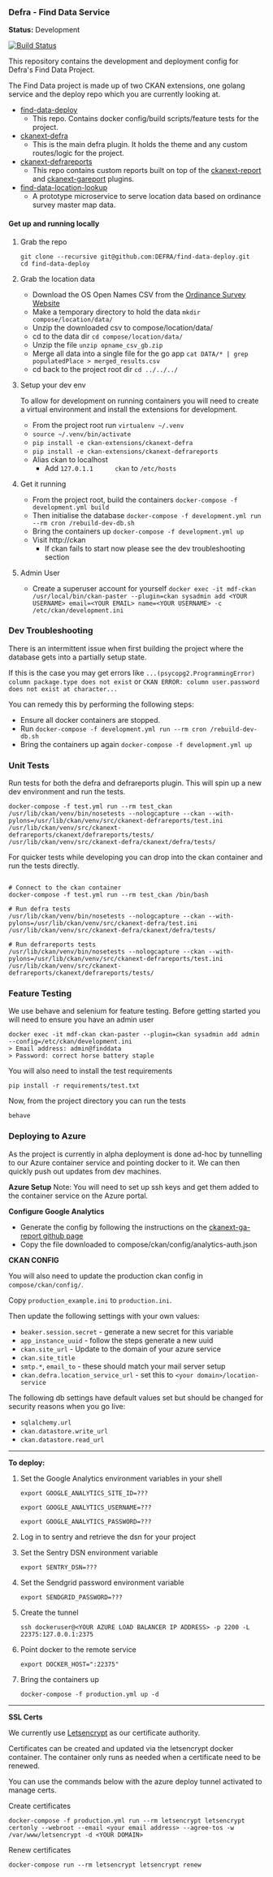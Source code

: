 ### Defra - Find Data Service

**Status:** Development

[![Build Status](https://travis-ci.org/DEFRA/find-data-deploy.svg?branch=master)](https://travis-ci.org/DEFRA/find-data-deploy)

This repository contains the development and deployment config for Defra's Find Data Project.

The Find Data project is made up of two CKAN extensions, one golang service and the deploy repo which you are currently looking at.

* [find-data-deploy](https://github.com/DEFRA/find-data-deploy)
  * This repo. Contains docker config/build scripts/feature tests for the project.
* [ckanext-defra](https://github.com/DEFRA/ckanext-defra)
  * This is the main defra plugin. It holds the theme and any custom routes/logic for the project. 
* [ckanext-defrareports](https://github.com/DEFRA/ckanext-defrareports)
  * This repo contains custom reports built on top of the [ckanext-report](https://github.com/datagovuk/ckanext-report) and [ckanext-gareport](https://github.com/datagovuk/ckanext-ga-report) plugins.
* [find-data-location-lookup](https://github.com/DEFRA/find-data-location-lookup)
  * A prototype microservice to serve location data based on ordinance survey master map data.


#### Get up and running locally

1. Grab the repo
    ```
    git clone --recursive git@github.com:DEFRA/find-data-deploy.git
    cd find-data-deploy
    ```

2. Grab the location data
    * Download the OS Open Names CSV from the [Ordinance Survey Website](https://www.ordnancesurvey.co.uk/opendatadownload/products.html#OPNAME)
    * Make a temporary directory to hold the data `mkdir compose/location/data/`
    * Unzip the downloaded csv to compose/location/data/
    * cd to the data dir `cd compose/location/data/`
    * Unzip the file `unzip opname_csv_gb.zip`
    * Merge all data into a single file for the go app `cat DATA/* | grep populatedPlace > merged_results.csv`
    * cd back to the project root dir `cd ../../../`

3. Setup your dev env

    To allow for development on running containers you will need to create a virtual environment and install the extensions for development.
    * From the project root run `virtualenv ~/.venv`
    * `source ~/.venv/bin/activate`
    * `pip install -e ckan-extensions/ckanext-defra`
    * `pip install -e ckan-extensions/ckanext-defrareports`
    * Alias ckan to localhost
        * Add `127.0.1.1      ckan` to `/etc/hosts` 
    
4. Get it running
    * From the project root, build the containers `docker-compose -f development.yml build`
    * Then initialise the database `docker-compose -f development.yml run --rm cron /rebuild-dev-db.sh`
    * Bring the containers up `docker-compose -f development.yml up`
    * Visit http://ckan
      * If ckan fails to start now please see the dev troubleshooting section

4. Admin User
    * Create a superuser account for yourself ``docker exec -it mdf-ckan /usr/local/bin/ckan-paster --plugin=ckan sysadmin add <YOUR USERNAME> email=<YOUR EMAIL> name=<YOUR USERNAME> -c /etc/ckan/development.ini``
    

### Dev Troubleshooting

There is an intermittent issue when first building the project where the database gets into a partially setup state.

If this is the case you may get errors like `...(psycopg2.ProgrammingError) column package.type does not exist` or `CKAN ERROR: column user.password does not exist at character...`

You can remedy this by performing the following steps:
 
  * Ensure all docker containers are stopped.
  * Run `docker-compose -f development.yml run --rm cron /rebuild-dev-db.sh`
  * Bring the containers up again `docker-compose -f development.yml up`


### Unit Tests

Run tests for both the defra and defrareports plugin. This will spin up a new dev environment and run the tests.
```.env
docker-compose -f test.yml run --rm test_ckan /usr/lib/ckan/venv/bin/nosetests --nologcapture --ckan --with-pylons=/usr/lib/ckan/venv/src/ckanext-defrareports/test.ini /usr/lib/ckan/venv/src/ckanext-defrareports/ckanext/defrareports/tests/ /usr/lib/ckan/venv/src/ckanext-defra/ckanext/defra/tests/
```

For quicker tests while developing you can drop into the ckan container and run the tests directly.
```.env

# Connect to the ckan container
docker-compose -f test.yml run --rm test_ckan /bin/bash

# Run defra tests
/usr/lib/ckan/venv/bin/nosetests --nologcapture --ckan --with-pylons=/usr/lib/ckan/venv/src/ckanext-defra/test.ini /usr/lib/ckan/venv/src/ckanext-defra/ckanext/defra/tests/

# Run defrareports tests
/usr/lib/ckan/venv/bin/nosetests --nologcapture --ckan --with-pylons=/usr/lib/ckan/venv/src/ckanext-defrareports/test.ini /usr/lib/ckan/venv/src/ckanext-defrareports/ckanext/defrareports/tests/
```

### Feature Testing
We use behave and selenium for feature testing. Before getting started you will need to ensure you have an admin user

```
docker exec -it mdf-ckan ckan-paster --plugin=ckan sysadmin add admin --config=/etc/ckan/development.ini
> Email address: admin@finddata
> Password: correct horse battery staple
```

You will also need to install the test requirements
```
pip install -r requirements/test.txt
```

Now, from the project directory you can run the tests
```
behave
```

### Deploying to Azure

As the project is currently in alpha deployment is done ad-hoc by tunnelling to our Azure container service and pointing docker to it. We can then quickly push out updates from dev machines.

**Azure Setup**
Note: You will need to set up ssh keys and get them added to the container service on the Azure portal.


**Configure Google Analytics**

  * Generate the config by following the instructions on the [ckanext-ga-report github page](https://github.com/datagovuk/ckanext-ga-report#setup-google-analytics)
  * Copy the file downloaded to compose/ckan/config/analytics-auth.json


**CKAN CONFIG**

You will also need to update the production ckan config in `compose/ckan/config/`. 

Copy `production_example.ini` to `production.ini`.

Then update the following settings with your own values:

* `beaker.session.secret` - generate a new secret for this variable
* `app_instance_uuid` - follow the steps generate a new uuid
* `ckan.site_url` - Update to the domain of your azure service
* `ckan.site_title`
* `smtp.*`, `email_to` - these should match your mail server setup
* `ckan.defra.location_service_url` - set this to `<your domain>/location-service`

The following db settings have default values set but should be changed for security reasons when you go live:

* `sqlalchemy.url`
* `ckan.datastore.write_url`
* `ckan.datastore.read_url`

-----------

**To deploy:**

1. Set the Google Analytics environment variables in your shell

    `export GOOGLE_ANALYTICS_SITE_ID=???`
    
    `export GOOGLE_ANALYTICS_USERNAME=???`
    
    `export GOOGLE_ANALYTICS_PASSWORD=???`
2. Log in to sentry and retrieve the dsn for your project
3. Set the Sentry DSN environment variable 
    
    `export SENTRY_DSN=???`
4. Set the Sendgrid password environment variable
 
    `export SENDGRID_PASSWORD=???`
5. Create the tunnel 
    
    `ssh dockeruser@<YOUR AZURE LOAD BALANCER IP ADDRESS> -p 2200 -L 22375:127.0.0.1:2375`
6. Point docker to the remote service
 
    `export DOCKER_HOST=":22375"`
7. Bring the containers up 
    
    `docker-compose -f production.yml up -d`

-----------

**SSL Certs**

We currently use [Letsencrypt](https://letsencrypt.org/) as our certificate authority.

Certificates can be created and updated via the letsencrypt docker container. The container only runs as needed when a certificate need to be renewed. 

You can use the commands below with the azure deploy tunnel activated to manage certs. 


Create certificates
```
docker-compose -f production.yml run --rm letsencrypt letsencrypt certonly --webroot --email <your email address> --agree-tos -w /var/www/letsencrypt -d <YOUR DOMAIN>
```

Renew certificates
```
docker-compose run --rm letsencrypt letsencrypt renew
```

